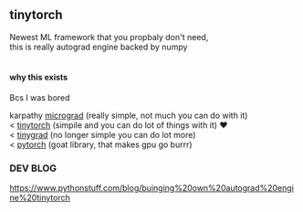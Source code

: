 ## tinytorch



Newest ML framework that you propbaly don't need, <br>
this is really autograd engine backed by numpy<br><br>

#### why this exists
Bcs I was bored 



karpathy [micrograd](https://github.com/karpathy/micrograd) (really simple, not much you can do with it) <br>
< [tinytorch](https://github.com/joey00072/nanograd) (simpile and you can do lot of things with it) ❤️ <br>
< [tinygrad](https://github.com/tinygrad/tinygrad) (no longer simple you can do lot more)<br>
< [pytorch](https://github.com/pytorch/pytorch) (goat library, that makes gpu go burrr)<br>



### DEV BLOG
https://www.pythonstuff.com/blog/buinging%20own%20autograd%20engine%20tinytorch